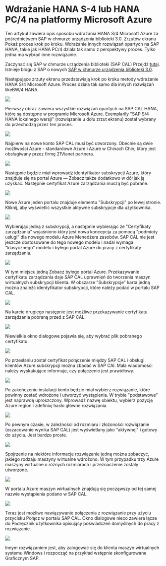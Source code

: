 <properties 
pageTitle="Wdrażanie HANA HANA S-4 lub PC-4 na Azure maszyn wirtualnych | Microsoft Azure" 
description="Wdrażanie HANA S-4 lub HANA PC/4 na Azure maszyn wirtualnych" 
services="virtual-machines-linux" 
documentationCenter="" 
authors="hermanndms" 
manager="timlt" 
editor="" 
tags="azure-resource-manager" 
  keywords=""/> 
<tags 
  ms.service="virtual-machines-linux" 
  ms.devlang="na" 
  ms.topic="article" 
  ms.tgt_pltfrm="vm-linux" 
  ms.workload="infrastructure-services" 
  ms.date="09/15/2016" 
  ms.author="hermannd"/> 


# <a name="deploying-s4-hana-or-bw4-hana-on-microsoft-azure"></a>Wdrażanie HANA S-4 lub HANA PC/4 na platformy Microsoft Azure 

Ten artykuł zawiera opis sposobu wdrażania HANA S/4 Microsoft Azure za pośrednictwem SAP w chmurze urządzenia biblioteki 3.0.
Zrzutów ekranu Pokaż proces krok po kroku. Wdrażanie innych rozwiązań opartych na SAP HANA, takie jak HANA PC/4 działa tak samo z perspektywy proces. Tylko jedna ma wybrać inne rozwiązanie.

Zaczynać się SAP w chmurze urządzenia biblioteki (SAP CAL) Przejdź [tutaj](https://cal.sap.com/). Istnieje blogu z SAP o nowych [SAP w chmurze urządzenia biblioteki 3.0](http://scn.sap.com/community/cloud-appliance-library/blog/2016/05/27/sap-cloud-appliance-library-30-came-with-a-new-user-experience). 


Następujące zrzuty ekranu przedstawiają krok po kroku metody wdrażanie HANA S/4 Microsoft Azure. Proces działa tak samo dla innych rozwiązań likeBW/4 HANA.


![](./media/virtual-machines-linux-sap-cal-s4h/s4h-pic-1b.jpg)

Pierwszy obraz zawiera wszystkie rozwiązań opartych na SAP CAL HANA, które są dostępne w programie Microsoft Azure.
Exemplarily "SAP S/4 HANA lokalnego wersji" (rozwiązanie u dołu zrzut ekranu) został wybrany do przechodzą przez ten proces.

![](./media/virtual-machines-linux-sap-cal-s4h/s4h-pic-2.jpg)

Najpierw na nowe konto SAP CAL musi być utworzony. Obecnie są dwie możliwości Azure - standardowe Azure i Azure w Chinach Chin, który jest obsługiwany przez firmę 21Vianet partnera.

![](./media/virtual-machines-linux-sap-cal-s4h/s4h-pic3b.jpg)

Następnie będzie miał wprowadź identyfikator subskrypcji Azure, który znajduje się na portal Azure — Zobacz także dodatkowo w dół jak ją uzyskać. Następnie certyfikat Azure zarządzania muszą być pobrane.

![](./media/virtual-machines-linux-sap-cal-s4h/s4h-pic6b.jpg)

Nowe Azure jeden portalu znajduje elementu "Subskrypcji" po lewej stronie. Kliknij, aby wyświetlić wszystkie aktywne subskrypcje dla użytkownika.

![](./media/virtual-machines-linux-sap-cal-s4h/s4h-pic7b.jpg)

Wybierając jedną z subskrypcji, a następnie wybierając że "Certyfikaty zarządzania" wyjaśniono który jest nowa koncepcja za pomocą "podmioty usługi" dla nowego modelu Azure Menedżera zasobów.
SAP CAL nie jest jeszcze dostosowane do tego nowego modelu i nadal wymaga "klasycznego" modelu i byłego portal Azure do pracy z certyfikaty zarządzania.

![](./media/virtual-machines-linux-sap-cal-s4h/s4h-pic4b.jpg)

W tym miejscu jedną Zobacz byłego portal Azure. Przekazywanie certyfikatu zarządzania daje SAP CAL uprawnień do tworzenia maszyn wirtualnych subskrypcji klienta. W obszarze "Subskrypcje" karta jedną można znaleźć identyfikator subskrypcji, które należy podać w portalu SAP CAL.

![](./media/virtual-machines-linux-sap-cal-s4h/s4h-pic5.jpg)

Na karcie drugiego następnie jest możliwe przekazywanie certyfikatu zarządzania pobraną przed z SAP CAL.

![](./media/virtual-machines-linux-sap-cal-s4h/s4h-pic8.jpg)

Niewielkie okno dialogowe pojawia się, aby wybrać plik pobranego certyfikatu.

![](./media/virtual-machines-linux-sap-cal-s4h/s4h-pic9.jpg)

Po przesłaniu został certyfikat połączenie między SAP CAL i obsługi klientów Azure subskrypcji można zbadać w SAP CAl. Mała wiadomości należy wyskakujące informuje, czy połączenie jest prawidłowy.

![](./media/virtual-machines-linux-sap-cal-s4h/s4h-pic10.jpg)

Po zakończeniu instalacji konto będzie miał wybierz rozwiązanie, które powinny zostać wdrożone i utworzyć wystąpienia.
W trybie "podstawowe" jest naprawdę uproszczony. Wprowadź nazwę obiektu, wybierz pozycję Azure region i zdefiniuj hasło główne rozwiązania.

![](./media/virtual-machines-linux-sap-cal-s4h/s4h-pic11.jpg)

Po pewnym czasie, w zależności od rozmiaru i złożoności rozwiązanie (oszacowanie wynika SAP CAL) jest wyświetlany jako "aktywnej" i gotowy do użycia. Jest bardzo proste.

![](./media/virtual-machines-linux-sap-cal-s4h/s4h-pic12.jpg)

Spojrzenie na niektóre informacje rozwiązanie jedną można zobaczyć, jakiego rodzaju maszyny wirtualne wdrożono. W tym przypadku trzy Azure maszyny wirtualne o różnych rozmiarach i przeznaczenie zostały utworzone.

![](./media/virtual-machines-linux-sap-cal-s4h/s4h-pic13.jpg)

W portalu Azure maszyn wirtualnych znajdują się począwszy od tej samej nazwie wystąpienia podano w SAP CAL.

![](./media/virtual-machines-linux-sap-cal-s4h/s4h-pic14b.jpg)

Teraz jest możliwe nawiązywanie połączenia z rozwiązanie przy użyciu przycisku Połącz w portalu SAP CAL. Okno dialogowe nieco zawiera łącze do Podręcznik użytkownika opisujący poświadczeń domyślnych do pracy z rozwiązanie.

![](./media/virtual-machines-linux-sap-cal-s4h/s4h-pic15.jpg)

Innym rozwiązaniem jest, aby zalogować się do klienta maszyn wirtualnych systemu Windows i rozpocząć na przykład wstępnie skonfigurowane Graficznym SAP.







